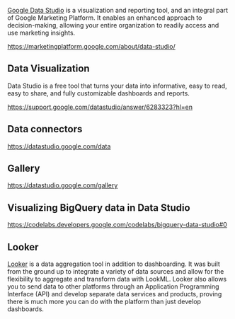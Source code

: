 [Google Data Studio](https://marketingplatform.google.com/about/) is a visualization and reporting tool, and an integral part of Google Marketing Platform. It enables an enhanced approach to decision-making, allowing your entire organization to readily access and use marketing insights.

https://marketingplatform.google.com/about/data-studio/

## Data Visualization

Data Studio is a free tool that turns your data into informative, easy to read, easy to share, and fully customizable dashboards and reports. 

https://support.google.com/datastudio/answer/6283323?hl=en


## Data connectors

https://datastudio.google.com/data

## Gallery

https://datastudio.google.com/gallery


## Visualizing BigQuery data in Data Studio

https://codelabs.developers.google.com/codelabs/bigquery-data-studio#0


## Looker

[Looker](Looker) is a data aggregation tool in addition to dashboarding. It was built from the ground up to integrate a variety of data sources and allow for the flexibility to aggregate and transform data with LookML. Looker also allows you to send data to other platforms through an Application Programming Interface (API) and develop separate data services and products, proving there is much more you can do with the platform than just develop dashboards.